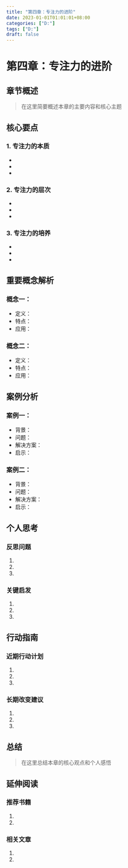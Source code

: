 ```yaml
---
title: "第四章：专注力的进阶"
date: 2023-01-01T01:01:01+08:00
categories: ["D:"]
tags: ["D:"]
draft: false
---
```

# 第四章：专注力的进阶

## 章节概述

> 在这里简要概述本章的主要内容和核心主题

## 核心要点

### 1. 专注力的本质
- 
- 
- 

### 2. 专注力的层次
- 
- 
- 

### 3. 专注力的培养
- 
- 
- 

## 重要概念解析

### 概念一：
- 定义：
- 特点：
- 应用：

### 概念二：
- 定义：
- 特点：
- 应用：

## 案例分析

### 案例一：
- 背景：
- 问题：
- 解决方案：
- 启示：

### 案例二：
- 背景：
- 问题：
- 解决方案：
- 启示：

## 个人思考

### 反思问题
1. 
2. 
3. 

### 关键启发
1. 
2. 
3. 

## 行动指南

### 近期行动计划
1. 
2. 
3. 

### 长期改变建议
1. 
2. 
3. 

## 总结

> 在这里总结本章的核心观点和个人感悟

## 延伸阅读

### 推荐书籍
1. 
2. 

### 相关文章
1. 
2.
